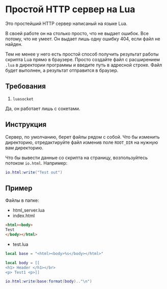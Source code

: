 # Простой HTTP сервер на Lua

Это простейший HTTP сервер написаный на языке Lua.

В своей работе он на столько просто, что не выдает ошибок. Все потому, что не умеет. Он выдает лишь одну ошибку 404, если файл не найден.

Тем не менее у него есть простой способ получить результат работы скрипта Lua прямо в браузере. Просто создайте файл с расширением `.lua` в директории программы и введите путь в адресной строке. Файл будет выполнен, а результат отправится в браузер.

## Требования

1. `luasocket`

Да, он работает лишь с сокетами.

## Инструкция

Сервер, по умолчанию, берет файлы рядом с собой. Что бы изменить директорию, отредактируйте файл изменив поле `ROOT_DIR` на нужную вам директорию.

Что бы вывести данные со скрипта на страницу, возпользуйтесь потоком `io.html`. Например:
```lua
io.html:write("Test out")
```

## Пример

Файлы в папке:
- html_server.lua
- index.html
```html
<html><body>
Test
</body></html>
```
- test.lua
```lua
local base = "<html><body>%s</body></html>"

local body = [[
<h1> Header </h1></br>
<p> Test1 <p>]]

io.html:write(base:format(body).."\n")
```

